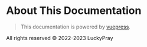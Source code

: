 # About This Documentation

> This documentation is powered by [vuepress](https://vuepress.vuejs.org/en/).

All rights reserved © 2022-2023 LuckyPray